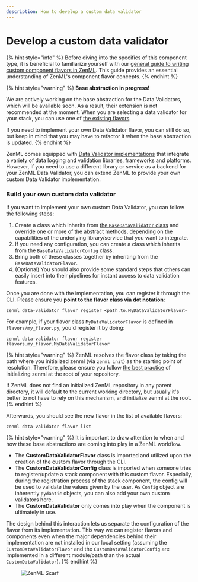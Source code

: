 ```yaml
---
description: How to develop a custom data validator
---
```


# Develop a custom data validator

{% hint style="info" %}
Before diving into the specifics of this component type, it is beneficial to familiarize yourself with our [general guide to writing custom component flavors in ZenML](../../custom-stack-solutions/implement-a-custom-stack-component.md). This guide provides an essential understanding of ZenML's component flavor concepts.
{% endhint %}

{% hint style="warning" %}
**Base abstraction in progress!**

We are actively working on the base abstraction for the Data Validators, which will be available soon. As a result, their extension is not recommended at the moment. When you are selecting a data validator for your stack, you can use one of [the existing flavors](./#data-validator-flavors).

If you need to implement your own Data Validator flavor, you can still do so, but keep in mind that you may have to refactor it when the base abstraction is updated.
{% endhint %}

ZenML comes equipped with [Data Validator implementations](./#data-validator-flavors) that integrate a variety of data logging and validation libraries, frameworks and platforms. However, if you need to use a different library or service as a backend for your ZenML Data Validator, you can extend ZenML to provide your own custom Data Validator implementation.

### Build your own custom data validator

If you want to implement your own custom Data Validator, you can follow the following steps:

1. Create a class which inherits from [the `BaseDataValidator` class](https://sdkdocs.zenml.io/latest/core\_code\_docs/core-data\_validators/#zenml.data\_validators.base\_data\_validator.BaseDataValidator) and override one or more of the abstract methods, depending on the capabilities of the underlying library/service that you want to integrate.
2. If you need any configuration, you can create a class which inherits from the `BaseDataValidatorConfig` class.
3. Bring both of these classes together by inheriting from the `BaseDataValidatorFlavor`.
4. (Optional) You should also provide some standard steps that others can easily insert into their pipelines for instant access to data validation features.

Once you are done with the implementation, you can register it through the CLI. Please ensure you **point to the flavor class via dot notation**:

```shell
zenml data-validator flavor register <path.to.MyDataValidatorFlavor>
```

For example, if your flavor class `MyDataValidatorFlavor` is defined in `flavors/my_flavor.py`, you'd register it by doing:

```shell
zenml data-validator flavor register flavors.my_flavor.MyDataValidatorFlavor
```

{% hint style="warning" %}
ZenML resolves the flavor class by taking the path where you initialized zenml (via `zenml init`) as the starting point of resolution. Therefore, please ensure you follow [the best practice](../../../user-guide/starter-guide/follow-best-practices.md) of initializing zenml at the root of your repository.

If ZenML does not find an initialized ZenML repository in any parent directory, it will default to the current working directory, but usually it's better to not have to rely on this mechanism, and initialize zenml at the root.
{% endhint %}

Afterwards, you should see the new flavor in the list of available flavors:

```shell
zenml data-validator flavor list
```

{% hint style="warning" %}
It is important to draw attention to when and how these base abstractions are coming into play in a ZenML workflow.

* The **CustomDataValidatorFlavor** class is imported and utilized upon the creation of the custom flavor through the CLI.
* The **CustomDataValidatorConfig** class is imported when someone tries to register/update a stack component with this custom flavor. Especially, during the registration process of the stack component, the config will be used to validate the values given by the user. As `Config` object are inherently `pydantic` objects, you can also add your own custom validators here.
* The **CustomDataValidator** only comes into play when the component is ultimately in use.

The design behind this interaction lets us separate the configuration of the flavor from its implementation. This way we can register flavors and components even when the major dependencies behind their implementation are not installed in our local setting (assuming the `CustomDataValidatorFlavor` and the `CustomDataValidatorConfig` are implemented in a different module/path than the actual `CustomDataValidator`).
{% endhint %}

<figure><img src="https://static.scarf.sh/a.png?x-pxid=f0b4f458-0a54-4fcd-aa95-d5ee424815bc" alt="ZenML Scarf"><figcaption></figcaption></figure>
